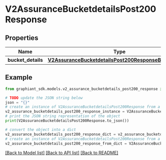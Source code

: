# V2AssuranceBucketdetailsPost200Response


## Properties

Name | Type | Description | Notes
------------ | ------------- | ------------- | -------------
**bucket_details** | [**V2AssuranceBucketdetailsPost200ResponseBucketDetails**](V2AssuranceBucketdetailsPost200ResponseBucketDetails.md) |  | [optional] 

## Example

```python
from graphiant_sdk.models.v2_assurance_bucketdetails_post200_response import V2AssuranceBucketdetailsPost200Response

# TODO update the JSON string below
json = "{}"
# create an instance of V2AssuranceBucketdetailsPost200Response from a JSON string
v2_assurance_bucketdetails_post200_response_instance = V2AssuranceBucketdetailsPost200Response.from_json(json)
# print the JSON string representation of the object
print(V2AssuranceBucketdetailsPost200Response.to_json())

# convert the object into a dict
v2_assurance_bucketdetails_post200_response_dict = v2_assurance_bucketdetails_post200_response_instance.to_dict()
# create an instance of V2AssuranceBucketdetailsPost200Response from a dict
v2_assurance_bucketdetails_post200_response_from_dict = V2AssuranceBucketdetailsPost200Response.from_dict(v2_assurance_bucketdetails_post200_response_dict)
```
[[Back to Model list]](../README.md#documentation-for-models) [[Back to API list]](../README.md#documentation-for-api-endpoints) [[Back to README]](../README.md)


